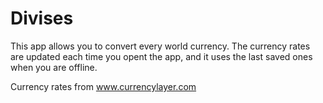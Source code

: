 # Divises

This app allows you to convert every world currency. The currency rates are updated each time you opent the app, and it uses the last saved ones when you are offline.

Currency rates from www.currencylayer.com

